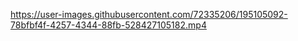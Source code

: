 

https://user-images.githubusercontent.com/72335206/195105092-78bfbf4f-4257-4344-88fb-528427105182.mp4




